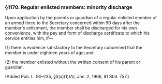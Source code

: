 ### §1170. Regular enlisted members: minority discharge ###

Upon application by the parents or guardian of a regular enlisted member of an armed force to the Secretary concerned within 90 days after the member's enlistment, the member shall be discharged for his own convenience, with the pay and form of discharge certificate to which his service entitles him, if—

(1) there is evidence satisfactory to the Secretary concerned that the member is under eighteen years of age; and

(2) the member enlisted without the written consent of his parent or guardian.

(Added Pub. L. 90–235, §3(a)(1)(A), Jan. 2, 1968, 81 Stat. 757.)